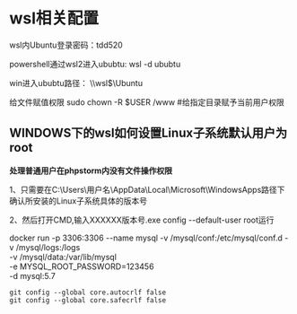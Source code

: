 # wsl相关配置

wsl内Ubuntu登录密码：tdd520

powershell通过wsl2进入ububtu:
wsl -d ububtu

win进入ububtu路径：
\\\wsl$\Ubuntu

给文件赋值权限
sudo chown -R $USER /www #给指定目录赋予当前用户权限





## WINDOWS下的wsl如何设置Linux子系统默认用户为root

**处理普通用户在phpstorm内没有文件操作权限**

1、只需要在C:\Users\用户名\AppData\Local\Microsoft\WindowsApps路径下确认所安装的Linux子系统具体的版本号



2、然后打开CMD,输入XXXXXX版本号.exe config --default-user root运行





docker run -p 3306:3306 --name mysql -v /mysql/conf:/etc/mysql/conf.d -v /mysql/logs:/logs \
-v /mysql/data:/var/lib/mysql\
-e MYSQL_ROOT_PASSWORD=123456\
-d mysql:5.7





```
git config --global core.autocrlf false
git config --global core.safecrlf false
```





